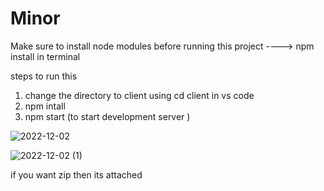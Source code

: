 # Minor

 Make sure to install node modules before running this project 
 ----> npm install in terminal
 
 steps to run this 
 1. change the directory to client using cd client in vs code 
 2. npm intall 
 3. npm start (to start development server )
 
![2022-12-02](https://user-images.githubusercontent.com/98082889/205270644-3481c3fc-fc95-4031-922e-ceed131d44a8.png)

![2022-12-02 (1)](https://user-images.githubusercontent.com/98082889/205269736-a62ab583-c82b-4cb0-b9d3-a33388802e02.png)



if you want zip then its attached 


